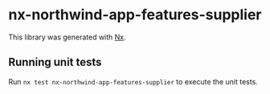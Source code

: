 # nx-northwind-app-features-supplier

This library was generated with [Nx](https://nx.dev).

## Running unit tests

Run `nx test nx-northwind-app-features-supplier` to execute the unit tests.
